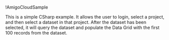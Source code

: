 
!AmigoCloudSample

This is a simple CSharp example. It allows the user to login, select a project, and then select a dataset in that project. After the dataset has been selected, it will query the dataset and populate the Data Grid with the first 100 records from the dataset.

